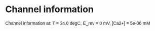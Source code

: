 Channel information
===================
    
<p style="font-family:arial">Channel information at: T = 34.0 degC, E_rev = 0 mV, [Ca2+] = 5e-06 mM</p>

<table>
</table>

